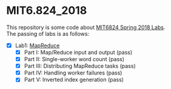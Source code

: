 # MIT6.824_2018

This repository is some code about [MIT6824 Spring 2018 Labs](http://nil.csail.mit.edu/6.824/2018/schedule.html).   
The passing of labs is as follows:  
- [x] Lab1: [MapReduce](http://nil.csail.mit.edu/6.824/2018/labs/lab-1.html)
    - [x] Part I: Map/Reduce input and output (pass)
    - [x] Part II: Single-worker word count (pass)
    - [x] Part III: Distributing MapReduce tasks (pass) 
    - [x] Part IV: Handling worker failures (pass)
    - [x] Part V: Inverted index generation (pass)
